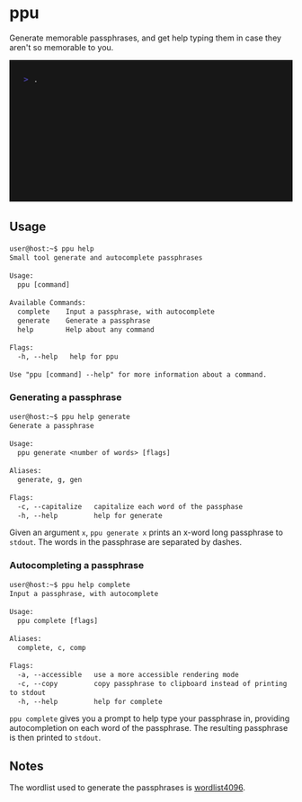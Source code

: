 # ppu

Generate memorable passphrases, and get help typing them in case they aren't so
memorable to you.

<img alt="ppu demo" width="800" src="./demo/ppu.gif">

## Usage

```console
user@host:~$ ppu help
Small tool generate and autocomplete passphrases

Usage:
  ppu [command]

Available Commands:
  complete    Input a passphrase, with autocomplete
  generate    Generate a passphrase
  help        Help about any command

Flags:
  -h, --help   help for ppu

Use "ppu [command] --help" for more information about a command.
```

### Generating a passphrase

```console
user@host:~$ ppu help generate
Generate a passphrase

Usage:
  ppu generate <number of words> [flags]

Aliases:
  generate, g, gen

Flags:
  -c, --capitalize   capitalize each word of the passphase
  -h, --help         help for generate
```

Given an argument `x`, `ppu generate x` prints an x-word long passphrase to
`stdout`. The words in the passphrase are separated by dashes.

### Autocompleting a passphrase

```console
user@host:~$ ppu help complete
Input a passphrase, with autocomplete

Usage:
  ppu complete [flags]

Aliases:
  complete, c, comp

Flags:
  -a, --accessible   use a more accessible rendering mode
  -c, --copy         copy passphrase to clipboard instead of printing to stdout
  -h, --help         help for complete
```

`ppu complete` gives you a prompt to help type your passphrase in, providing
autocompletion on each word of the passphrase. The resulting passphrase is then
printed to `stdout`.

## Notes

The wordlist used to generate the passphrases is [wordlist4096](https://github.com/kklash/wordlist4096).
